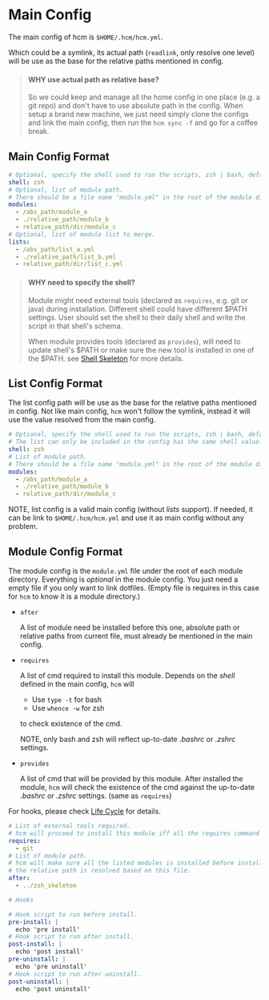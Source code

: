 # Main Config

The main config of hcm is `$HOME/.hcm/hcm.yml`.

Which could be a symlink, its actual path (`readlink`, only resolve one level) will be use as the base for the relative
paths mentioned in config.

> #### WHY use actual path as relative base?
>
> So we could keep and manage all the home config in one place (e.g. a git repo) and don't have to use absolute path in
> the config. When setup a brand new machine, we just need simply clone the configs and link the main config, then run
> the `hcm sync -f` and go for a coffee break.

## Main Config Format

```yaml
# Optional, specify the shell used to run the scripts, zsh | bash, defaults to bash.
shell: zsh
# Optional, list of module path.
# There should be a file name "module.yml" in the root of the module directory.
modules:
  - /abs_path/module_a
  - ./relative_path/module_b
  - relative_path/dir/module_c
# Optional, list of module list to merge.
lists:
  - /abs_path/list_a.yml
  - ./relative_path/list_b.yml
  - relative_path/dir/list_c.yml
```

> #### WHY need to specify the shell?
>
> Module might need external tools (declared as `requires`, e.g. git or java) during installation. Different shell could
> have different $PATH settings. User should set the shell to their daily shell and write the script in that shell's
> schema.
>
> When module provides tools (declared as `provides`), will need to update shell's $PATH or make sure the new tool is
> installed in one of the $PATH. see [Shell Skeleton][Shell Skeleton] for more details.

## List Config Format

The list config path will be use as the base for the relative paths mentioned in config. Not like main config, `hcm`
won't follow the symlink, instead it will use the value resolved from the main config.

```yaml
# Optional, specify the shell used to run the scripts, zsh | bash, defaults to bash.
# The list can only be included in the config has the same shell value.
shell: zsh
# List of module path.
# There should be a file name "module.yml" in the root of the module directory.
modules:
  - /abs_path/module_a
  - ./relative_path/module_b
  - relative_path/dir/module_c
```

NOTE, list config is a valid main config (without *lists* support). If needed, it can be link to `$HOME/.hcm/hcm.yml`
and use it as main config without any problem.

## Module Config Format

The module config is the `module.yml` file under the root of each module directory. Everything is *optional* in the
module config. You just need a empty file if you only want to link dotfiles. (Empty file is requires in this case for
`hcm` to know it is a module directory.)

   * `after`

      A list of module need be installed before this one, absolute path or relative paths from current file, must
      already be mentioned in the main config.

   * `requires`

      A list of cmd required to install this module. Depends on the *shell* defined in the main config, `hcm` will

      * Use `type -t` for bash
      * Use `whence -w` for zsh

      to check existence of the cmd.

      NOTE, only bash and zsh will reflect up-to-date *.bashrc* or *.zshrc* settings.

   * `provides`

     A list of cmd that will be provided by this module. After installed the module, `hcm` will check the existence of
     the cmd against the up-to-date *.bashrc* or *.zshrc* settings. (same as `requires`)

For hooks, please check [Life Cycle][Life Cycle] for details.

```yaml
# List of external tools required.
# hcm will proceed to install this module iff all the requires command if avaiable in $PATH, check with `which`.
requires:
  - git
# List of module path.
# hcm will make sure all the listed modules is installed before install this module.
# the relative path is resolved based on this file.
after:
  - ../zsh_skeleton

# Hooks

# Hook script to run before install.
pre-install: |
  echo 'pre install'
# Hook script to run after install.
post-install: |
  echo 'post install'
pre-uninstall: |
  echo 'pre uninstall'
# Hook script to run after uninstall.
post-uninstall: |
  echo 'post uninstall'

```

[Shell Skeleton]: TODO(timgreen)
[Life Cycle]: TODO(timgreen)
